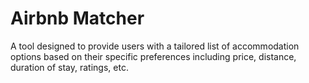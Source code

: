 # Airbnb Matcher
A tool designed to provide users with a tailored list of accommodation options based on their specific preferences including price, distance, duration of stay, ratings, etc.
